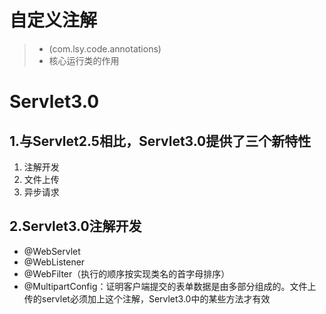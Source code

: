 # 自定义注解
> - (com.lsy.code.annotations)
> - 核心运行类的作用

# Servlet3.0
## 1.与Servlet2.5相比，Servlet3.0提供了三个新特性
1. 注解开发
2. 文件上传 
3. 异步请求 
## 2.Servlet3.0注解开发
- @WebServlet
- @WebListener
- @WebFilter（执行的顺序按实现类名的首字母排序）
- @MultipartConfig：证明客户端提交的表单数据是由多部分组成的。文件上传的servlet必须加上这个注解，Servlet3.0中的某些方法才有效
